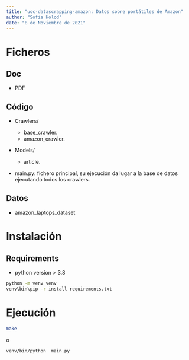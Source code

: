 ```yaml
---
title: "uoc-datascrapping-amazon: Datos sobre portátiles de Amazon"
author: "Sofia Holod"
date: "8 de Noviembre de 2021"
---
```


# Ficheros

## Doc

* PDF

## Código

* Crawlers/
  * base_crawler.
  * amazon_crawler.
* Models/
  * article.

* main.py: fichero principal, su ejecución da lugar a la base de datos ejecutando todos los crawlers.

## Datos

* amazon_laptops_dataset

# Instalación 

## Requirements

* python version > 3.8

```bash
python -m venv venv
venv\bin\pip -r install requirements.txt
```

# Ejecución

```bash
make
```
o 

```bash
venv/bin/python  main.py
```
